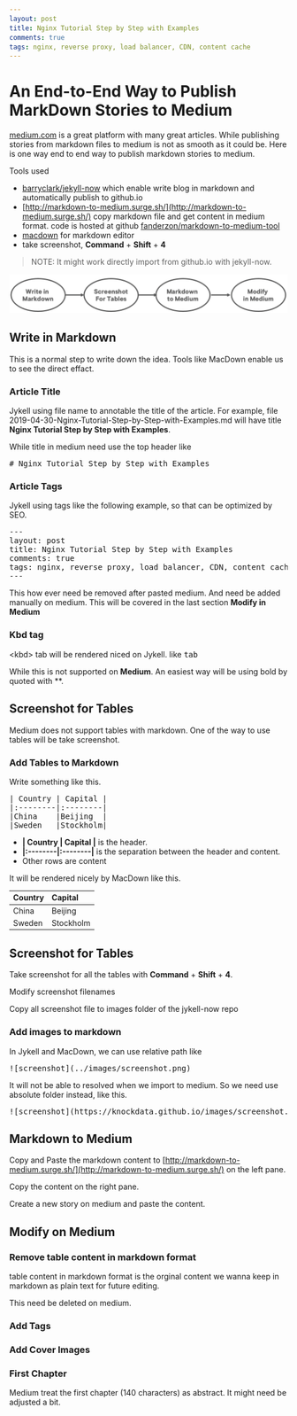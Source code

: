 ```yaml
---
layout: post
title: Nginx Tutorial Step by Step with Examples
comments: true
tags: nginx, reverse proxy, load balancer, CDN, content cache
---
```


# An End-to-End Way to Publish MarkDown Stories to Medium

[medium.com](medium.com) is a great platform with many great articles. While publishing stories from markdown files to medium is not as smooth as it could be. Here is one way end to end way to publish markdown stories to medium.

Tools used

- [barryclark/jekyll-now](https://github.com/barryclark/jekyll-now) which enable write blog in markdown and automatically publish to github.io
- [http://markdown-to-medium.surge.sh/](http://markdown-to-medium.surge.sh/) copy markdown file and get content in medium format. code is hosted at github [fanderzon/markdown-to-medium-tool](https://github.com/fanderzon/markdown-to-medium-tool)
- [macdown](https://macdown.uranusjr.com/) for markdown editor
- take screenshot, **Command** + **Shift** + **4**

> NOTE: It might work directly import from github.io with jekyll-now. 

![publish-to-medium-flow](../images/publish-to-medium-flow.png)

## Write in Markdown

This is a normal step to write down the idea. Tools like MacDown enable us to see the direct effact.

### Article Title

Jykell using file name to annotable the title of the article. For example, file 2019-04-30-Nginx-Tutorial-Step-by-Step-with-Examples.md will have title **Nginx Tutorial Step by Step with Examples**. 

While title in medium need use the top header like

<pre>
# Nginx Tutorial Step by Step with Examples
</pre>

### Article Tags

Jykell using tags like the following example, so that can be optimized by SEO.

<pre>
---
layout: post
title: Nginx Tutorial Step by Step with Examples
comments: true
tags: nginx, reverse proxy, load balancer, CDN, content cache
---
</pre>

This how ever need be removed after pasted medium. And need be added manually on medium. This will be covered in the last section **Modify in Medium**

### Kbd tag

\<kbd> tab will be rendered niced on Jykell. like <kbd>tab</kbd>

While this is not supported on **Medium**. An easiest way will be using bold by quoted with **. 

## Screenshot for Tables

Medium does not support tables with markdown. One of the way to use tables will be take screenshot.

### Add Tables to Markdown

Write something like this. 

<pre>
| Country | Capital |
|:--------|:--------|
|China    |Beijing  |
|Sweden   |Stockholm|
</pre>

- **| Country | Capital |** is the header. 
- **|:--------|:--------|** is the separation between the header and content. 
- Other rows are content

It will be rendered nicely by MacDown like this.

| Country | Capital |
|:--------|:--------|
|China    |Beijing  |
|Sweden   |Stockholm|

## Screenshot for Tables

Take screenshot for all the tables with **Command** + **Shift** + **4**.

Modify screenshot filenames

Copy all screenshot file to images folder of the jykell-now repo

### Add images to markdown

In Jykell and MacDown, we can use relative path like

<pre>
![screenshot](../images/screenshot.png)
</pre>

It will not be able to resolved when we import to medium. So we need use absolute folder instead, like this.

<pre>
![screenshot](https://knockdata.github.io/images/screenshot.png)
</pre>

## Markdown to Medium

Copy and Paste the markdown content to [http://markdown-to-medium.surge.sh/](http://markdown-to-medium.surge.sh/) on the left pane.

Copy the content on the right pane.

Create a new story on medium and paste the content.

## Modify on Medium

### Remove table content in markdown format

table content in markdown format is the orginal content we wanna keep in markdown as plain text for future editing.

This need be deleted on medium.

### Add Tags

### Add Cover Images

### First Chapter

Medium treat the first chapter (140 characters) as abstract. It might need be adjusted a bit.
